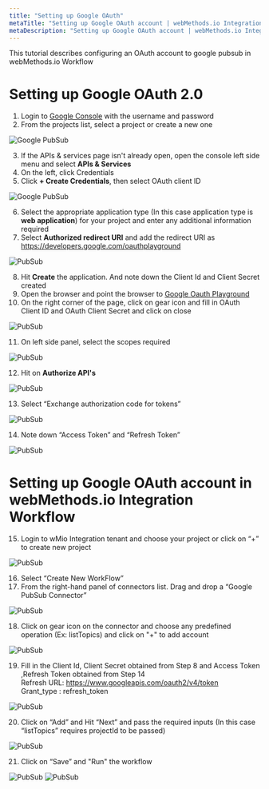 ```yaml
---
title: "Setting up Google OAuth"
metaTitle: "Setting up Google OAuth account | webMethods.io Integration Workflow"
metaDescription: "Setting up Google OAuth account | webMethods.io Integration Workflow"
---
```


This tutorial describes configuring an OAuth account to google pubsub in webMethods.io Workflow

# Setting up Google OAuth 2.0

1.  Login to [Google Console](https://console.cloud.google.com) with the username and password<br/>
2.  From the projects list, select a project or create a new one<br/>

![Google PubSub](images/p.png)

3.  If the APIs & services page isn't already open, open the console left side menu and select **APIs & Services**<br/>
4.  On the left, click Credentials<br/>
5.  Click **+ Create Credentials**, then select OAuth client ID<br/>

![Google PubSub](images/1.png)

6.  Select the appropriate application type (In this case application type is **web application**) for your project and enter any
    additional information required<br/>
7.  Select **Authorized redirect URI** and add the redirect URI as https://developers.google.com/oauthplayground<br/>

![PubSub](images/2.png)

8.  Hit **Create** the application. And note down the Client Id and Client Secret created<br/>
9.  Open the browser and point the browser to [Google Oauth Playground](https://developers.google.com/oauthplayground)<br/>
10. On the right corner of the page, click on gear icon and fill in OAuth Client ID and OAuth Client Secret and click on close<br/>

![PubSub](images/3.png)

11. On left side panel, select the scopes required<br/>

![PubSub](images/4.png)

12. Hit on **Authorize API's**<br/>

![PubSub](images/5.png)

13. Select “Exchange authorization code for tokens”<br/>

![PubSub](images/6.png)

14. Note down “Access Token” and “Refresh Token”<br/>

![PubSub](images/14.png)

# Setting up Google OAuth account in webMethods.io Integration Workflow

15. Login to wMio Integration tenant and choose your project or click on “+” to create new project<br/>

![PubSub](images/7.png)

16. Select “Create New WorkFlow”
17. From the right-hand panel of connectors list. Drag and drop a “Google PubSub Connector”<br/>

![PubSub](images/8.png)

18. Click on gear icon on the connector and choose any predefined operation (Ex: listTopics) and click on "+" to add account<br/>

![PubSub](images/9.png)

19. Fill in the Client Id, Client Secret obtained from Step 8 and Access Token ,Refresh Token  obtained from Step 14<br/>
    Refresh URL:  https://www.googleapis.com/oauth2/v4/token <br/>
    Grant_type :  refresh_token <br/>

![PubSub](images/10.png)

20. Click on “Add” and Hit “Next” and pass the required inputs (In this case “listTopics” requires projectId to be passed)<br/>

![PubSub](images/11.png)

21. Click on “Save” and "Run" the workflow<br/>

![PubSub](images/12.png)
![PubSub](images/13.png)
      

  
